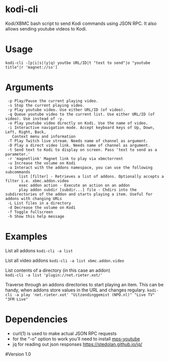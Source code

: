 kodi-cli
========

Kodi/XBMC bash script to send Kodi commands using JSON RPC. It also allows sending youtube videos to Kodi.

# Usage

`kodi-cli -[p|i|s|(y|q) youtbe URL/ID|t "text to send"|o "youtube title"|r 'magnet://ss']`

# Arguments
```
 -p Play/Pause the current playing video.
 -s Stop the current playing video.
 -y Play youtube video. Use either URL/ID (of video).
 -q Queue youtube video to the current list. Use either URL/ID (of video). Use instead of -y.
 -o Play youtube video directly on Kodi. Use the name of video.
 -i Interactive navigation mode. Accept keyboard keys of Up, Down, Left, Right, Back,
   Context menu and information
 -T Play Twitch live stream. Needs name of channel as argument.
 -D Play a direct video link. Needs name of channel as argument.
 -t Send text to Kodi to display on screen. Pass 'text to send as a parameter.'
 -r 'magnetlink' Magnet link to play via xbmctorrent
 -u Increase the volume on Kodi
 -a Interact with the addons namespace, you can use the following subcommands
 	  list [filter] - Retrieves a list of addons. Optionally accepts a filter i.e. xbmc.addon.video 
 	  exec addon action - Execute an action on an addon
 	  play addon subdir [subdir...] file - Chdirs into the subdirectories of the addon and starts playing a item. Useful for addons with changing URLs
 -L List files in a directory
 -d Decrease the volume on Kodi
 -f Toggle fullscreen
 -h Show this help message
```

# Examples
List all addons
`kodi-cli -a list`

List all video addons
`kodi-cli -a list xbmc.addon.video`

List contents of a directory (in this case an addon)  
`kodi-cli -a list 'plugin://net.rieter.xot/'`

Traverse through an addons directories to start playing an item. This can be handy, when addons store values in the URL and changes regulary.
`kodi-cli -a play 'net.rieter.xot' "Uitzendinggemist (NPO.nl)" "Live TV" "3FM Live"`


# Dependencies
* curl(1) is used to make actual JSON RPC requests
* for the "-o" option to work you'll need to install [mps-youtube](https://github.com/np1/mps-youtube)
* jq for reading out json responses https://stedolan.github.io/jq/

#Version
1.0
